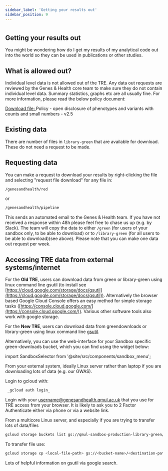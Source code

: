 ```yaml
---
sidebar_label: 'Getting your results out'
sidebar_position: 9
---
```


# 

## Getting your results out

You might be wondering how do I get my results of my analytical code 
out into the world so they can be used in publications or other studies. 

## What is allowed out?
Individual level data is not allowed out of the TRE. Any data out requests are reviewed by the Genes & Health core team to make sure they do not contain individual level data. Summary statistics, graphs etc are all usually fine. For more information, please read the below policy document:

[Download file: ](files/Policy_v2.5.pdf) Policy - open disclosure of phenotypes and variants with counts and small numbers - v2.5

## Existing data
There are number of files in `library-green` that are available for download. These do not need a request to be made.

## Requesting data
You can make a request to download your results by right-clicking the file and selecting "request file download" for any file in:

```bash
/genesandhealth/red
```
or

```bash
/genesandhealth/pipeline
```

 This sends an automated email to the Genes & Health team. If you have not received a response within 48h please feel free to chase us up (e.g. by Slack). The team will copy the data to either `/green` (for users of your sandbox only, to be able to download) or to `/library-green` (for all users to be able to download)(see above). Please note that you can make one data out request per week.

## Accessing TRE data from external systems/internet

For the __Old TRE__, users can download data from green or library-green using linux command line gsutil (to install see [https://cloud.google.com/storage/docs/gsutil](https://cloud.google.com/storage/docs/gsutil)). Alternatively the browser based Google Cloud Console offers an easy method for simple storage tasks ([https://console.cloud.google.com/](https://console.cloud.google.com/)). Various other software tools also work with google storage.

For the __New TRE__, users can download data from greendownloads or library-green using linux command line [gsutil](https://cloud.google.com/storage/docs/gsutil).

Alternatively, you can use the web-interface for your Sandbox specific green-downloads bucket, which you can find using the widget below:



import SandboxSelector from '@site/src/components/sandbox_menu';

<SandboxSelector />

From your external system, ideally Linux server rather than laptop if you are downloading lots of data (e.g. our GWAS).

Login to gcloud with:

```bash
 _gcloud auth login_
```

Login with your [username@genesandhealth.qmul.ac.uk](mailto:username@genesandhealth.qmul.ac.uk) that you use for TRE access from your browser. It is likely to ask you to 2 Factor Authenticate either via phone or via a website link.

<!--Run something like:

```bash
 _gsutil ls gs://qmul-sandbox-production-library-green/_
```
-->
From a multicore Linux server, and especially if you are trying to transfer lots of data/files

```bash
gcloud storage buckets list gs://qmul-sandbox-production-library-green/_
```

To transfer file use:

```bash
gcloud storage cp <local-file-path> gs://<bucket-name>/<destination-path>
```

Lots of helpful information on gsutil via google search.

